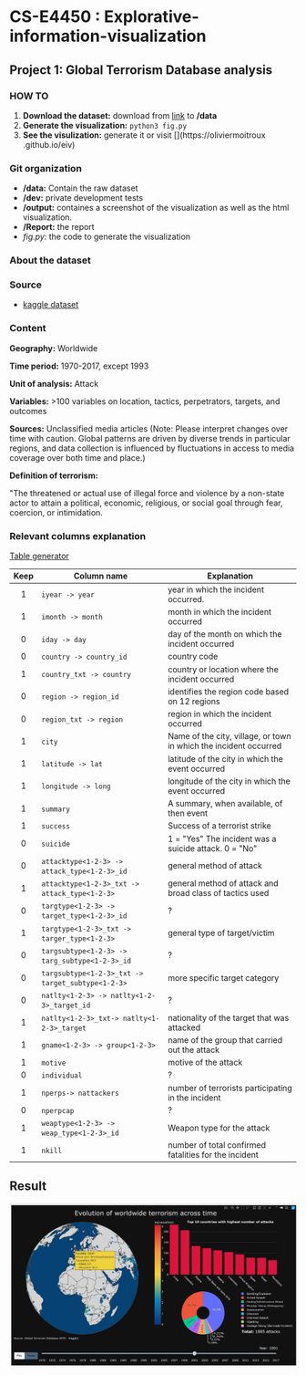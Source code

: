 # CS-E4450 : Explorative-information-visualization

## Project 1: Global Terrorism Database analysis

### HOW TO
1. **Download the dataset:** download from
   [link](https://www.kaggle.com/START-UMD/gtd/data) to **/data**
2. **Generate the visualization:** ``python3 fig.py``
3. **See the visulization:** generate it or visit
  [](https://oliviermoitroux .github.io/eiv)

### Git organization
* **/data:** Contain the raw dataset
* **/dev:** private development tests
* **/output:** containes a screenshot of the visualization as well as the html 
visualization.
* **/Report:** the report
* _fig.py:_ the code to generate the visualization


### About the dataset

### Source
* [kaggle dataset](https://www.kaggle.com/START-UMD/gtd/data)


### Content

**Geography:** Worldwide

**Time period:** 1970-2017, except 1993

**Unit of analysis:** Attack

**Variables:** >100 variables on location, tactics, perpetrators, targets, and outcomes

**Sources:** Unclassified media articles (Note: Please interpret changes over time with caution. Global patterns are driven by diverse trends in particular regions, and data collection is influenced by fluctuations in access to media coverage over both time and place.)

**Definition of terrorism:**

"The threatened or actual use of illegal force and violence by a non-state actor to attain a political, economic, religious, or social goal through fear, coercion, or intimidation.


### Relevant columns explanation
[Table generator](https://www.tablesgenerator.com/markdown_tables#)


| **Keep** | **Column name**                                     | **Explanation**                                                   |
|:--------:|-----------------------------------------------------|-------------------------------------------------------------------|
|     1    | ``iyear -> year``                                   | year in which the incident occurred.                              |
|     1    | ``imonth -> month``                                 | month in which the incident occurred                              |
|     0    | ``iday -> day``                                     | day of the month on which the incident occurred                   |
|     0    | ``country -> country_id``                           | country code                                                      |
|     1    | ``country_txt -> country``                          | country or location where the incident occurred                   |
|     0    | ``region -> region_id``                             | identifies the region code based on 12 regions                    |
|     0    | ``region_txt -> region``                            | region in which the incident occurred                             |
|     1    | ``city``                                            | Name of the city, village, or town in which the incident occurred |
|     1    | ``latitude -> lat``                                 | latitude of the city in which the event occurred                  |
|     1    | ``longitude -> long``                               | longitude of the city in which the event occurred                 |
|     1    | ``summary``                                         | A summary, when available, of then event                          |
|     1    | ``success``                                         | Success of a terrorist strike                                     |
|     0    | ``suicide``                                         | 1 = "Yes" The incident was a suicide attack. 0 = "No"             |
|     0    | ``attacktype<1-2-3> -> attack_type<1-2-3>_id``      | general method of attack                                          |
|     1    | ``attacktype<1-2-3>_txt -> attack_type<1-2-3>``     | general method of attack and broad class of tactics used          |
|     0    | ``targtype<1-2-3> -> target_type<1-2-3>_id``        | ?                                                                 |
|     1    | ``targtype<1-2-3>_txt -> targer_type<1-2-3>``       | general type of target/victim                                     |
|     0    | ``targsubtype<1-2-3> -> targ_subtype<1-2-3>_id``    | ?                                                                 |
|     0    | ``targsubtype<1-2-3>_txt -> target_subtype<1-2-3>`` | more specific target category                                     |
|     0    | ``natlty<1-2-3> -> natlty<1-2-3>_target_id``        | ?                                                                 |
|     1    | ``natlty<1-2-3>_txt-> natlty<1-2-3>_target``        | nationality of the target that was attacked                       |
|     1    | ``gname<1-2-3> -> group<1-2-3>``                    | name of the group that carried out the attack                     |
|     1    | ``motive``                                          | motive of the attack                                              |
|     0    | ``individual``                                      | ?                                                                 |
|     1    | ``nperps-> nattackers``                             | number of terrorists participating in the incident                |
|     0    | ``nperpcap``                                        | ?                                                                 |
|     1    | ``weaptype<1-2-3> -> weap_type<1-2-3>_id``          | Weapon type for the attack                                        |
|     1    | ``nkill``                                           | number of total confirmed fatalities for the incident             |

## Result

![screenshot_visualization.jpg](Report/screenshot_visualization.jpg)